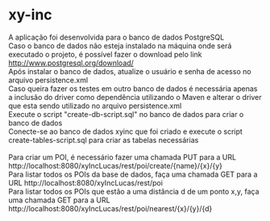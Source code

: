 # xy-inc
A aplicação foi desenvolvida para o banco de dados PostgreSQL<br>
Caso o banco de dados não esteja instalado na máquina onde será executado o projeto, é possível fazer o download pelo link http://www.postgresql.org/download/<br>
Após instalar o banco de dados, atualize o usuário e senha de acesso no arquivo persistence.xml<br>
Caso queira fazer os testes em outro banco de dados é necessária apenas a inclusão do driver como dependência utilizando o Maven e alterar o driver que esta sendo utilizado no arquivo persistence.xml<br>
Execute o script "create-db-script.sql" no banco de dados para criar o banco de dados<br>
Conecte-se ao banco de dados xyinc que foi criado e execute o script create-tables-script.sql para criar as tabelas necessárias<br><br>
Para criar um POI, é necessário fazer uma chamada PUT para a URL http://localhost:8080/xyIncLucas/rest/poi/create/{name}/{x}/{y}<br>
Para listar todos os POIs da base de dados, faça uma chamada GET para a URL http://localhost:8080/xyIncLucas/rest/poi<br>
Para listar todos os POIs que estão a uma distância d de um ponto x,y, faça uma chamada GET para a URL http://localhost:8080/xyIncLucas/rest/poi/nearest/{x}/{y}/{d}
